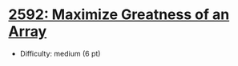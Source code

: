 # [2592: Maximize Greatness of an Array](https://leetcode.com/problems/maximize-greatness-of-an-array/)
- Difficulty: medium (6 pt)
        